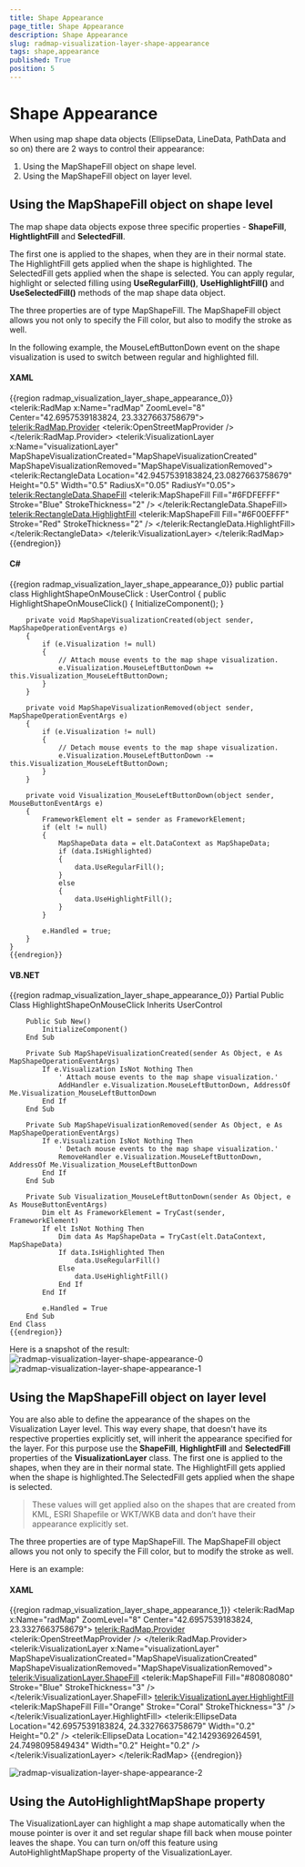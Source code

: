 ```yaml
---
title: Shape Appearance
page_title: Shape Appearance
description: Shape Appearance
slug: radmap-visualization-layer-shape-appearance
tags: shape,appearance
published: True
position: 5
---
```


# Shape Appearance



When using map shape data objects (EllipseData, LineData, PathData and so on) there are 2 ways to control their appearance:
      

1. Using the MapShapeFill object on shape level.
1. Using the MapShapeFill object on layer level.
          

## Using the MapShapeFill object on shape level

The map shape data objects expose three specific properties - __ShapeFill__, __HightlightFill__ and __SelectedFill__.
        

The first one is applied to the shapes, when they are in their normal state. The HighlightFill gets applied when the shape is highlighted. The SelectedFill gets applied when the shape is selected. You can apply regular, highlight or selected filling using __UseRegularFill()__, __UseHighlightFill()__ and  __UseSelectedFill()__ methods of the map shape data object.
        

The three properties are of type MapShapeFill. The MapShapeFill object allows you not only to specify the Fill color, but also to modify the stroke as well.
        

In the following example, the MouseLeftButtonDown event on the shape visualization is used to switch between regular and highlighted fill.
        

#### __XAML__

{{region radmap_visualization_layer_shape_appearance_0}}
	<telerik:RadMap x:Name="radMap"
	                ZoomLevel="8"
	                Center="42.6957539183824, 23.3327663758679">
		<telerik:RadMap.Provider>
			<telerik:OpenStreetMapProvider />
		</telerik:RadMap.Provider>
		<telerik:VisualizationLayer x:Name="visualizationLayer"
	                                MapShapeVisualizationCreated="MapShapeVisualizationCreated"
	                                MapShapeVisualizationRemoved="MapShapeVisualizationRemoved">
			<telerik:RectangleData Location="42.9457539183824,23.0827663758679"
			                       Height="0.5"
			                       Width="0.5"
			                       RadiusX="0.05"
			                       RadiusY="0.05">
				<telerik:RectangleData.ShapeFill>
					<telerik:MapShapeFill Fill="#6FDFEFFF"
	                                      Stroke="Blue"
	                                      StrokeThickness="2" />
				</telerik:RectangleData.ShapeFill>
				<telerik:RectangleData.HighlightFill>
					<telerik:MapShapeFill Fill="#6F00EFFF"
	                                      Stroke="Red"
	                                      StrokeThickness="2" />
				</telerik:RectangleData.HighlightFill>
			</telerik:RectangleData>
		</telerik:VisualizationLayer>
	</telerik:RadMap>
	{{endregion}}



#### __C#__

{{region radmap_visualization_layer_shape_appearance_0}}
	public partial class HighlightShapeOnMouseClick : UserControl
	{
		public HighlightShapeOnMouseClick()
		{
			InitializeComponent();
		}
	
		private void MapShapeVisualizationCreated(object sender, MapShapeOperationEventArgs e)
		{
			if (e.Visualization != null)
			{
				// Attach mouse events to the map shape visualization.
				e.Visualization.MouseLeftButtonDown += this.Visualization_MouseLeftButtonDown;
			}
		}
	
		private void MapShapeVisualizationRemoved(object sender, MapShapeOperationEventArgs e)
		{
			if (e.Visualization != null)
			{
				// Detach mouse events to the map shape visualization.
				e.Visualization.MouseLeftButtonDown -= this.Visualization_MouseLeftButtonDown;
			}
		}
	
		private void Visualization_MouseLeftButtonDown(object sender, MouseButtonEventArgs e)
		{
			FrameworkElement elt = sender as FrameworkElement;
			if (elt != null)
			{
				MapShapeData data = elt.DataContext as MapShapeData;
				if (data.IsHighlighted)
				{
					data.UseRegularFill();
				}
				else
				{
					data.UseHighlightFill();
				}
			}
	
			e.Handled = true;
		}
	}
	{{endregion}}



#### __VB.NET__

{{region radmap_visualization_layer_shape_appearance_0}}
	Partial Public Class HighlightShapeOnMouseClick
		Inherits UserControl
	
		Public Sub New()
			InitializeComponent()
		End Sub
	
		Private Sub MapShapeVisualizationCreated(sender As Object, e As MapShapeOperationEventArgs)
			If e.Visualization IsNot Nothing Then
				' Attach mouse events to the map shape visualization.'
				AddHandler e.Visualization.MouseLeftButtonDown, AddressOf Me.Visualization_MouseLeftButtonDown
			End If
		End Sub
	
		Private Sub MapShapeVisualizationRemoved(sender As Object, e As MapShapeOperationEventArgs)
			If e.Visualization IsNot Nothing Then
				' Detach mouse events to the map shape visualization.'
				RemoveHandler e.Visualization.MouseLeftButtonDown, AddressOf Me.Visualization_MouseLeftButtonDown
			End If
		End Sub
	
		Private Sub Visualization_MouseLeftButtonDown(sender As Object, e As MouseButtonEventArgs)
			Dim elt As FrameworkElement = TryCast(sender, FrameworkElement)
			If elt IsNot Nothing Then
				Dim data As MapShapeData = TryCast(elt.DataContext, MapShapeData)
				If data.IsHighlighted Then
					data.UseRegularFill()
				Else
					data.UseHighlightFill()
				End If
			End If
	
			e.Handled = True
		End Sub
	End Class
	{{endregion}}



Here is a snapshot of the result:
![radmap-visualization-layer-shape-appearance-0](images/radmap-visualization-layer-shape-appearance-0.png)
![radmap-visualization-layer-shape-appearance-1](images/radmap-visualization-layer-shape-appearance-1.png)

## Using the MapShapeFill object on layer level

You are also able to define the appearance of the shapes on the Visualization Layer level. This way every shape, that doesn't have its respective properties explicitly set, will inherit the appearance specified for the layer. For this purpose use the __ShapeFill__, __HighlightFill__ and __SelectedFill__ properties of the __VisualizationLayer__ class. The first one is applied to the shapes, when they are in their normal state. The HighlightFill gets applied when the shape is highlighted.The SelectedFill gets applied when the shape is selected.
        

>These values will get applied also on the shapes that are created from KML, ESRI Shapefile or WKT/WKB data and don’t have their appearance explicitly set.
          

The three properties are of type MapShapeFill. The MapShapeFill object allows you not only to specify the Fill color, but to modify the stroke as well.
        

Here is an example:
        

#### __XAML__

{{region radmap_visualization_layer_shape_appearance_1}}
	<telerik:RadMap x:Name="radMap"
	                ZoomLevel="8"
	                Center="42.6957539183824, 23.3327663758679">
		<telerik:RadMap.Provider>
			<telerik:OpenStreetMapProvider />
		</telerik:RadMap.Provider>
		<telerik:VisualizationLayer x:Name="visualizationLayer"
	                                MapShapeVisualizationCreated="MapShapeVisualizationCreated"
	                                MapShapeVisualizationRemoved="MapShapeVisualizationRemoved">
			<telerik:VisualizationLayer.ShapeFill>
				<telerik:MapShapeFill Fill="#80808080"
	                                  Stroke="Blue"
	                                  StrokeThickness="3" />
			</telerik:VisualizationLayer.ShapeFill>
			<telerik:VisualizationLayer.HighlightFill>
				<telerik:MapShapeFill Fill="Orange"
	                                  Stroke="Coral"
	                                  StrokeThickness="3" />
			</telerik:VisualizationLayer.HighlightFill>
			<telerik:EllipseData Location="42.6957539183824, 24.3327663758679"
	                             Width="0.2"
	                             Height="0.2" />
			<telerik:EllipseData Location="42.1429369264591, 24.7498095849434"
	                             Width="0.2"
	                             Height="0.2" />
		</telerik:VisualizationLayer>
	</telerik:RadMap>
	{{endregion}}

![radmap-visualization-layer-shape-appearance-2](images/radmap-visualization-layer-shape-appearance-2.png)

## Using the AutoHighlightMapShape property
      

The VisualizationLayer can highlight a map shape automatically when the mouse pointer is over it and set regular shape fill back when mouse pointer leaves the shape. You can turn on/off this feature using AutoHighlightMapShape property of the VisualizationLayer.
